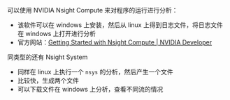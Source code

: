 可以使用 NVIDIA Nsight Compute 来对程序的运行进行分析：
- 该软件可以在 windows 上安装，然后从 linux 上得到日志文件，将日志文件在 windows 上打开进行分析
- 官方网站：[Getting Started with Nsight Compute | NVIDIA Developer](https://developer.nvidia.com/tools-overview/nsight-compute/get-started)

同类型的还有 Nsight System
- 同样在 linux 上执行一个 `nsys` 的分析，然后产生一个文件
- 比较快，生成两个文件
- 可以下载文件在 windows 上分析，查看不同流的情况